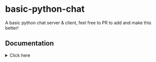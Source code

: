 # basic-python-chat
A basic python chat server & client, feel free to PR to add and make this better!

## Documentation
<details>
  <summary>Click here</summary>
## Clone Repo
<details>
git clone https://github.com/nexxydev/basic-python-chat.git
</details>
<br>

## Enter the directory
<details>
<summary>Enters the directory of the bot</summary>
cd basic-python-chat
</details>
<br>












A basic python chat server & client, feel free to PR to add and make this better!


#Documentation

Clone repo: git clone https://github.com/nexxydev/basic-python-chat.git

Enter the directory with: cd basic-python-chat

Make sure python is actually... installed.

Run "python server.py" then "python client.py" after editing the files to your likeing.
